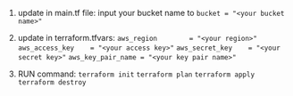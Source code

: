 1. update in main.tf file:  input your bucket name to `` bucket = "<your bucket name>" ``
2. update in terraform.tfvars:
`` aws_region        = "<your region>" ``
`` aws_access_key    = "<your access key>" ``
`` aws_secret_key    = "<your secret key>" ``
`` aws_key_pair_name = "<your key pair name>" ``

3. RUN command:
`` terraform init ``
`` terraform plan ``
`` terraform apply ``
`` terraform destroy ``